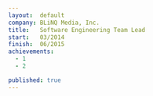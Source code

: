```yaml
---
layout:  default
company: BLiNQ Media, Inc.
title:   Software Engineering Team Lead
start:   03/2014
finish:  06/2015
achievements:
  - 1
  - 2

published: true
---
```

